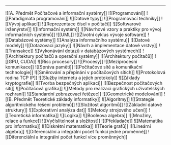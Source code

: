 ___
![[A. Předmět Počítačové a informační systémy]]
![[Programování]]
![[Paradigmata programování]]
![[Datové typy]]
![[Programovací techniky]]
![[Vývoj aplikací]]
![[Reprezentace čísel v počítači]]
![[Softwarové inženýrství]]
![[Informační systém]]
![[Návrhové vzory a praktiky pro vývoj informačních systémů]]
![[UML]]
![[Životní cyklus vývoje software]]
![[Databázové systémy]]
![[Analýza informačního systému]]
![[Datové modely]]
![[Dotazovací jazyky]]
![[Návrh a implementace datové vrstvy]]
![[Transakce]]
![[Vykonávání dotazů v databázových systémech]]
![[Architektury počítačů a operační systémy]]
![[Architektury počítačů]]
![[GPU, CUDA]]
![[Risc procesory]]
![[Procesy]]
![[Meziprocesní komunikace]]
![[Správa paměti]]
![[Počítačové sítě a komunikační technologie]]
![[Směrování a přepínání v počítačových sítích]]
![[Protokolová rodina TCP IP]]
![[Služby internetu a jejich protokoly]]
![[Základy kryptografie]]
![[Tvorba bezpečných aplikací]]
![[Bezpečnost počítačových sítí]]
![[Počítačová grafika]]
![[Metody pro realizaci grafických uživatelských rozhraní]]
![[Standardní zobrazovací řetězec]]
![[Geometrické modelování]]
![[B. Předmět Teoretické základy informatiky]]
![[Algoritmy]]
![[Strategie algoritmického řešení problémů]]
![[Složitost algoritmů]]
![[Základní datové struktury]]
![[Explorativní analýza dat]]
![[Metody strojového učení]]
![[Teoretická informatika]]
![[Logika]]
![[Booleova algebra]]
![[Množiny, relace a funkce]]
![[Vyčíslitelnost a složitost]]
![[Překladače]]
![[Matematika pro informatiku]]
![[Diskrétní matematika]]
![[Teorie grafů]]
![[Lineární algebra]]
![[Diferenciální a integrální počet funkcí jedné proměnné]]
![[Diferenciální a integrální počet funkcí více proměnných]]

